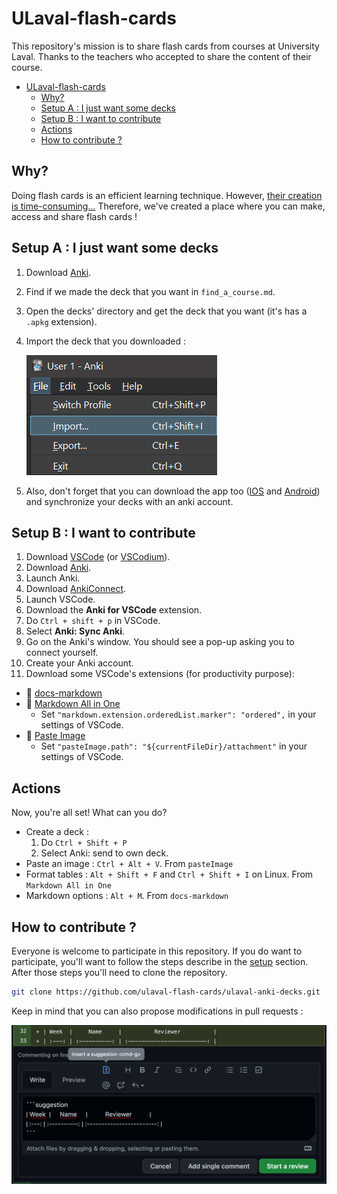 # ULaval-flash-cards

This repository's mission is to share flash cards from courses at University Laval. Thanks to the teachers who accepted to share the content of their course.

- [ULaval-flash-cards](#ulaval-flash-cards)
  - [Why?](#why)
  - [Setup A : I just want some decks](#setup-a--i-just-want-some-decks)
  - [Setup B : I want to contribute](#setup-b--i-want-to-contribute)
  - [Actions](#actions)
  - [How to contribute ?](#how-to-contribute-)

## Why?

Doing flash cards is an efficient learning technique. However, [their creation is time-consuming...](https://andymatuschak.org/files/papers/Seibert%20Hanson%20and%20Brown%20-%202020%20-%20Enhancing%20L2%20learning%20through%20a%20mobile%20assisted%20sp.pdf) Therefore, we've created a place where you can make, access and share flash cards !

## Setup A : I just want some decks
1. Download [Anki](https://apps.ankiweb.net/).
2. Find if we made the deck that you want in `find_a_course.md`.
3. Open the decks' directory and get the deck that you want (it's has a `.apkg` extension).
4. Import the deck that you downloaded :

    ![](attachment/2021-10-28-14-20-56.png)
5. Also, don't forget that you can download the app too ([IOS](https://apps.apple.com/us/app/ankimobile-flashcards/id373493387) and [Android](https://play.google.com/store/apps/details?id=com.ichi2.anki&hl=en&gl=us)) and synchronize your decks with an anki account.

## Setup B : I want to contribute

1. Download [VSCode](https://code.visualstudio.com/Download) (or [VSCodium](https://vscodium.com/)).
2. Download [Anki](https://apps.ankiweb.net/).
3. Launch Anki.
4. Download [AnkiConnect](https://ankiweb.net/shared/info/2055492159).
5. Launch VSCode.
6. Download the **Anki for VSCode** extension.
7. Do `Ctrl + shift + p` in VSCode.
8. Select **Anki: Sync Anki**.
9. Go on the Anki's window. You should see a pop-up asking you to connect yourself.
10. Create your Anki account.
11. Download some VSCode's extensions (for productivity purpose):
   - :star2: [docs-markdown](https://marketplace.visualstudio.com/items?itemName=docsmsft.docs-markdown)
   - :star2: [Markdown All in One](https://open-vsx.org/extension/yzhang/markdown-all-in-one)
     - Set `"markdown.extension.orderedList.marker": "ordered",` in your settings of VSCode.
   - :star2: [Paste Image](https://open-vsx.org/extension/mushan/vscode-paste-image)
     - Set `"pasteImage.path": "${currentFileDir}/attachment"` in your settings of VSCode.

## Actions

Now, you're all set! What can you do?

- Create a deck :
  1. Do `Ctrl + Shift + P`
  2. Select Anki: send to own deck.
- Paste an image : `Ctrl + Alt + V`. From `pasteImage`
- Format tables : `Alt + Shift + F` and `Ctrl + Shift + I` on Linux. From `Markdown All in One`
- Markdown options : `Alt + M`. From `docs-markdown`

## How to contribute ?

Everyone is welcome to participate in this repository. If you do
want to participate, you'll want to follow the steps describe in the
[setup](#setup) section. After those steps you'll need to clone the repository.

```bash
git clone https://github.com/ulaval-flash-cards/ulaval-anki-decks.git
```

Keep in mind that you can also propose modifications in pull requests :

![](attachment/2021-09-16-18-11-00.png)
